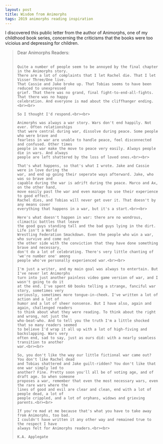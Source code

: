 ```yaml
---
layout: post
title: Wisdom from Animorphs 
tags: 2019 animorphs reading inspiration
---
```


I discovered this public letter from the author of Animorphs, one of my
childhood book series, concerning the criticisms that the books were too
vicioius and depressing for children.

<blockquote>
    Dear Animorphs Readers:<br><br>

    Quite a number of people seem to be annoyed by the final chapter in the Animorphs story.
    There are a lot of complaints that I let Rachel die. That I let Visser Three/One live.
    That Cassie and Jake broke up. That Tobias seems to have been reduced to unexpressed
    grief. That there was no grand, final fight-to-end-all-fights. That there was no happy
    celebration. And everyone is mad about the cliffhanger ending.<br><br>

    So I thought I'd respond.<br><br>

    Animorphs was always a war story. Wars don't end happily. Not ever. Often relationships
    that were central during war, dissolve during peace. Some people who were brave and
    fearless in war are unable to handle peace, feel disconnected and confused. Other times
    people in war make the move to peace very easily. Always people die in wars. And always
    people are left shattered by the loss of loved ones.<br><br>

    That's what happens, so that's what I wrote. Jake and Cassie were in love during the
    war, and end up going their seperate ways afterward. Jake, who was so brave and
    capable during the war is adrift during the peace. Marco and Ax, on the other hand,
    move easily past the war and even manage to use their experience to good effect.
    Rachel dies, and Tobias will never get over it. That doesn't by any means cover
    everything that happens in a war, but it's a start.<br><br>

    Here's what doesn't happen in war: there are no wondrous, climactic battles that leave
    the good guys standing tall and the bad guys lying in the dirt. Life isn't a World
    Wrestling Federation Smackdown. Even the people who win a war, who survive and come out
    the other side with the conviction that they have done something brave and necessary,
    don't do a lot of celebrating. There's very little chanting of 'we're number one' among
    people who've personally experienced war.<br><br>

    I'm just a writer, and my main goal was always to entertain. But I've never let Animorphs
    turn into just another painless video game version of war, and I wasn't going to do it
    at the end. I've spent 60 books telling a strange, fanciful war story, sometimes very
    seriously, sometimes more tongue-in-cheek. I've written a lot of action and a lot of
    humor and a lot of sheer nonsense. But I have also, again and again, challenged readers
    to think about what they were reading. To think about the right and wrong, not just the
    who-beat-who. And to tell you the truth I'm a little shocked that so many readers seemed
    to believe I'd wrap it all up with a lot of high-fiving and backslapping. Wars very
    often end, sad to say, just as ours did: with a nearly seamless transition to another
    war.<br><br>

    So, you don't like the way our little fictional war came out? You don't like Rachel dead
    and Tobias shattered and Jake guilt-ridden? You don't like that one war simply led to
    another? Fine. Pretty soon you'll all be of voting age, and of draft age. So when someone
    proposes a war, remember that even the most necessary wars, even the rare wars where the
    lines of good and evil are clear and clean, end with a lot of people dead, a lot of
    people crippled, and a lot of orphans, widows and grieving parents.<br><br>

    If you're mad at me because that's what you have to take away from Animorphs, too bad.
    I couldn't have written it any other way and remained true to the respect I have
    always felt for Animorphs readers.<br><br>

    K.A. Applegate
</blockquote>